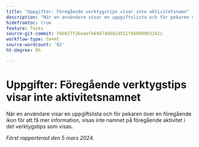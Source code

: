 ```yaml
---
title: "Uppgifter: Föregående verktygstips visar inte aktivitetsnamn"
description: "När en användare visar en uppgiftslista och för pekaren över en föregående ikon för att få mer information, visas inte namnet på föregående aktivitet i det verktygstips som visas."
hidefromtoc: true
feature: Tasks
source-git-commit: f6b027f26edafe69474d0d1d551f6b9909b3342c
workflow-type: tm+mt
source-wordcount: '82'
ht-degree: 0%

---
```



# Uppgifter: Föregående verktygstips visar inte aktivitetsnamnet

När en användare visar en uppgiftslista och för pekaren över en föregående ikon för att få mer information, visas inte namnet på föregående aktivitet i det verktygstips som visas.

_Först rapporterad den 5 mars 2024._
